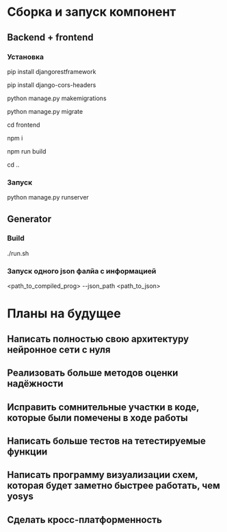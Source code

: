 # Сборка и запуск компонент
## Backend + frontend
### Установка
pip install djangorestframework

pip install django-cors-headers


python manage.py makemigrations

python manage.py migrate

cd frontend

npm i

npm run build

cd ..
### Запуск
python manage.py runserver


## Generator
### Build
./run.sh

### Запуск одного json фалйа с информацией
<path_to_compiled_prog> --json_path <path_to_json>

# Планы на будущее
## Написать полностью свою архитектуру нейронное сети с нуля
## Реализовать больше методов оценки надёжности
## Исправить сомнительные участки в коде, которые были помечены в ходе работы
## Написать больше тестов на тетестируемые функции
## Написать программу визуализации схем, которая будет заметно быстрее работать, чем yosys
## Сделать кросс-платформенность

